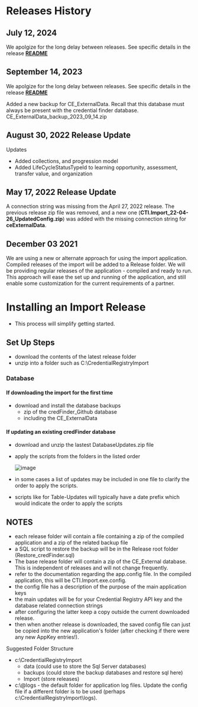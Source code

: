 # Releases History
## July 12, 2024
We apolgize for the long delay between releases. 
See specific details in the release [**README**](https://github.com/CredentialEngine/Import_From_Registry/blob/master/release/2024-07-12/readme.md)

## September 14, 2023
We apolgize for the long delay between releases. 
See specific details in the release [**README**](https://github.com/CredentialEngine/Import_From_Registry/blob/master/release/2023-09-13/readme.md)

Added a new backup for CE_ExternalData. Recall that this database must always be present with the credential finder database.
	CE_ExternalData_backup_2023_09_14.zip

## August 30, 2022 Release Update
Updates
- Added collections, and progression model
- Added LifeCycleStatusTypeId to learning opportunity, assessment, transfer value, and organization

## May 17, 2022 Release Update
A connection string was missing from the April 27, 2022 release. 
The previous release zip file was removed, and a new one (**CTI.Import_22-04-26_UpdatedConfig.zip**) was added with the missing connection string for **ceExternalData**.
 
## December 03 2021
We are using a new or alternate approach for using the import application. 
Compiled releases of the import will be added to a Release folder. 
We will be providing regular releases of the application - compiled and ready to run. 
This approach will ease the set up and running of the application, and still enable some customization for the current requirements of a partner. 

# Installing an Import Release
- This process will simplify getting started.
## Set Up Steps
- download the contents of the latest release folder
- unzip into a folder such as C:\CredentialRegistryImport
 ### Database
 #### If downloading the import for the first time
- download and install the database backups
	- zip of the credFinder_Github database
	- including the CE_ExternalData
 #### If updating an existing credFinder database
- download and unzip the lastest DatabaseUpdates.zip file
- apply the scripts from the folders in the listed order

   ![image](https://github.com/user-attachments/assets/d3c51e86-d270-4f0f-a2e3-30885be31ef2)
- in some cases a list of  updates may be included in one file to clarify the order to apply the scripts.
- scripts like for Table-Updates will typically have a date prefix which would indicate the order to apply the scripts
## NOTES	
- each release folder will contain a file containing a zip of the compiled application and a zip of the related backup file
- a SQL script to restore the backup will be in the Release root folder (Restore_credFinder.sql)
- The base release folder will contain a zip of the CE_External database. This is independent of releases and will not change frequently.  
- refer to the documentation regarding the app.config file. In the compiled application, this will be CTI.Import.exe.config.
- the config file has a description of the purpose of the main application keys
- the main updates will be for your Credential Registry API key and the database related connection strings
- after configuring the latter keep a copy outside the current downloaded release. 
- then when another release is downloaded, the saved config file can just be copied into the new application's folder (after checking if there were any new AppKey entries!). 

Suggested Folder Structure
- c:\CredentialRegistryImport
  - data	(could use to store the Sql Server databases)
  - backups 	(could store the backup databases and restore sql here)
  -  Import 	(store releases)
- c:\\@logs - the default folder for application log files. Update the config file if a different folder is to be used (perhaps c:\CredentialRegistryImport\logs).



